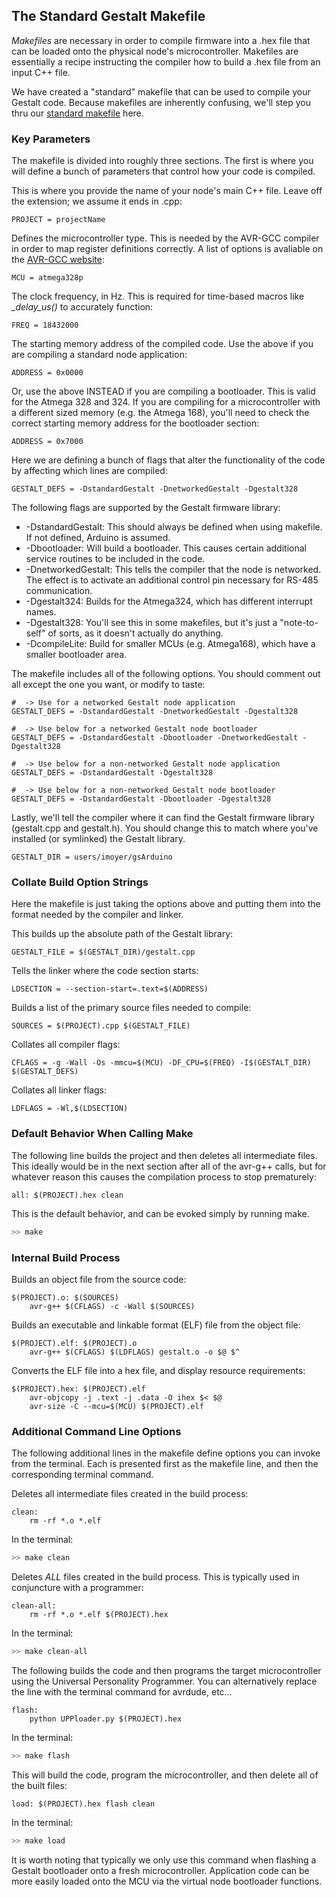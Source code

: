 ## The Standard Gestalt Makefile

_Makefiles_ are necessary in order to compile firmware into a .hex file that can be loaded onto the physical node's microcontroller. Makefiles are essentially a recipe instructing the compiler how to build a .hex file from an input C++ file.

We have created a "standard" makefile that can be used to compile your Gestalt code. Because makefiles are inherently confusing, we'll step you thru our [standard makefile](https://github.com/imnp/pygestalt/tree/master/examples/standardMakefile) here.

### Key Parameters
The makefile is divided into roughly three sections. The first is where you will define a bunch of parameters that control how your code is compiled.

This is where you provide the name of your node's main C++ file. Leave off the extension; we assume it ends in .cpp:
```make
PROJECT = projectName
```

Defines the microcontroller type. This is needed by the AVR-GCC compiler in order to map register definitions correctly. A list of options is avaliable on the [AVR-GCC website](https://www.nongnu.org/avr-libc/user-manual/using_tools.html):
```make
MCU = atmega328p
```

The clock frequency, in Hz. This is required for time-based macros like _\_delay\_us()_ to accurately function:
```make
FREQ = 18432000	
```

The starting memory address of the compiled code. Use the above if you are compiling a standard node application:
```make
ADDRESS = 0x0000
```

Or, use the above INSTEAD if you are compiling a bootloader. This is valid for the Atmega 328 and 324. If you are compiling for a microcontroller with a different sized memory (e.g. the Atmega 168), you'll need to check the correct starting memory address for the bootloader section:

```make
ADDRESS = 0x7000
```

Here we are defining a bunch of flags that alter the functionality of the code by affecting which lines are compiled:

```make
GESTALT_DEFS = -DstandardGestalt -DnetworkedGestalt -Dgestalt328
```
The following flags are supported by the Gestalt firmware library:
- \-DstandardGestalt: This should always be defined when using makefile. If not defined, Arduino is assumed.
- \-Dbootloader: Will build a bootloader. This causes certain additional service routines to be included in the code.
- \-DnetworkedGestalt: This tells the compiler that the node is networked. The effect is to activate an additional control pin necessary for RS-485 communication.
- \-Dgestalt324: Builds for the Atmega324, which has different interrupt names.
- \-Dgestalt328: You'll see this in some makefiles, but it's just a "note-to-self" of sorts, as it doesn't actually do anything.
- \-DcompileLite: Build for smaller MCUs (e.g. Atmega168), which have a smaller bootloader area.

The makefile includes all of the following options. You should comment out all except the one you want, or modify to taste:

```make
#  -> Use for a networked Gestalt node application
GESTALT_DEFS = -DstandardGestalt -DnetworkedGestalt -Dgestalt328

#  -> Use below for a networked Gestalt node bootloader
GESTALT_DEFS = -DstandardGestalt -Dbootloader -DnetworkedGestalt -Dgestalt328

#  -> Use below for a non-networked Gestalt node application
GESTALT_DEFS = -DstandardGestalt -Dgestalt328

#  -> Use below for a non-networked Gestalt node bootloader
GESTALT_DEFS = -DstandardGestalt -Dbootloader -Dgestalt328
```

Lastly, we'll tell the compiler where it can find the Gestalt firmware library (gestalt.cpp and gestalt.h). You should change this to match where you've installed (or symlinked) the Gestalt library.

```make
GESTALT_DIR = users/imoyer/gsArduino
```

### Collate Build Option Strings
Here the makefile is just taking the options above and putting them into the format needed by the compiler and linker.

This builds up the absolute path of the Gestalt library:
```make
GESTALT_FILE = $(GESTALT_DIR)/gestalt.cpp
```

Tells the linker where the code section starts:
```make
LDSECTION = --section-start=.text=$(ADDRESS)
```

Builds a list of the primary source files needed to compile:
```make
SOURCES = $(PROJECT).cpp $(GESTALT_FILE)
```

Collates all compiler flags:
```make
CFLAGS = -g -Wall -Os -mmcu=$(MCU) -DF_CPU=$(FREQ) -I$(GESTALT_DIR) $(GESTALT_DEFS)
```

Collates all linker flags:
```make
LDFLAGS = -Wl,$(LDSECTION)
```

### Default Behavior When Calling Make

The following line builds the project and then deletes all intermediate files. This ideally would be in the next section after all of the avr-g++ calls, but for whatever reason this causes the compilation process to stop prematurely:

```make
all: $(PROJECT).hex clean
```

This is the default behavior, and can be evoked simply by running make.

```bash
>> make
```

### Internal Build Process
Builds an object file from the source code:
```make
$(PROJECT).o: $(SOURCES)
	avr-g++ $(CFLAGS) -c -Wall $(SOURCES)
```

Builds an executable and linkable format (ELF) file from the object file:
```make
$(PROJECT).elf: $(PROJECT).o
	avr-g++ $(CFLAGS) $(LDFLAGS) gestalt.o -o $@ $^
```

Converts the ELF file into a hex file, and display resource requirements:
```make
$(PROJECT).hex: $(PROJECT).elf
	avr-objcopy -j .text -j .data -O ihex $< $@
	avr-size -C --mcu=$(MCU) $(PROJECT).elf
```

### Additional Command Line Options
The following additional lines in the makefile define options you can invoke from the terminal. Each is presented first as the makefile line, and then the corresponding terminal command.

Deletes all intermediate files created in the build process:
```make
clean:
	rm -rf *.o *.elf
```

In the terminal:
```bash
>> make clean
```

Deletes _ALL_ files created in the build process. This is typically used in conjuncture with a programmer:

```make
clean-all:
	rm -rf *.o *.elf $(PROJECT).hex
```

In the terminal:
```bash
>> make clean-all
```

The following builds the code and then programs the target microcontroller using the Universal Personality Programmer. You can alternatively replace the line with the terminal command for avrdude, etc...
```make
flash:
	python UPPloader.py $(PROJECT).hex
```

In the terminal:
```bash
>> make flash
```

This will build the code, program the microcontroller, and then delete all of the built files:

```make
load: $(PROJECT).hex flash clean
```

In the terminal:
```bash
>> make load
```

It is worth noting that typically we only use this command when flashing a Gestalt bootloader onto a fresh microcontroller. Application code can be more easily loaded onto the MCU via the virtual node bootloader functions.